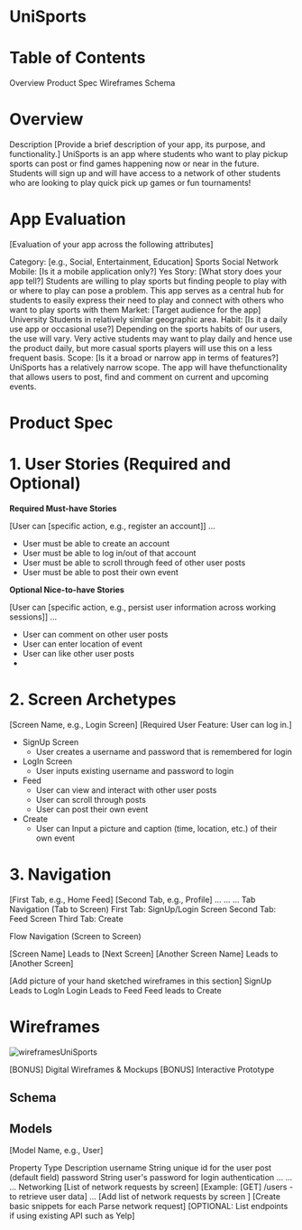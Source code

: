 # **UniSports**
# Table of Contents
Overview
Product Spec
Wireframes
Schema

# Overview
Description
[Provide a brief description of your app, its purpose, and functionality.]
UniSports is an app where students who want to play pickup sports can post or find games happening now or near in the future. Students will sign up and will have access to a network of other students who are looking to play quick pick up games or fun tournaments!

# App Evaluation
[Evaluation of your app across the following attributes]

Category: [e.g., Social, Entertainment, Education] 
Sports Social Network
Mobile: [Is it a mobile application only?]
Yes
Story: [What story does your app tell?]
Students are willing to play sports but finding people to play with or where to play can pose a problem. This app serves as a central hub for students to easily express their need to play and connect with others who want to play sports with them
Market: [Target audience for the app] 
University Students in relatively similar geographic area.
Habit: [Is it a daily use app or occasional use?]
Depending on the sports habits of our users, the use will vary. Very active students may want to play daily and hence use the product daily, but more casual sports players will use this on a less frequent basis.
Scope: [Is it a broad or narrow app in terms of features?]
UniSports has a relatively narrow scope. The app will have thefunctionality that allows users to post, find and comment on current and upcoming events.

# Product Spec
# 1. User Stories (Required and Optional)
**Required Must-have Stories**

[User can [specific action, e.g., register an account]]
...
- User must be able to create an account
- User must be able to log in/out of that account
- User must be able to scroll through feed of other user posts
- User must be able to post their own event

**Optional Nice-to-have Stories**

[User can [specific action, e.g., persist user information across working sessions]]
...
- User can comment on other user posts
- User can enter location of event
- User can like other user posts
- 
# 2. Screen Archetypes
[Screen Name, e.g., Login Screen]
[Required User Feature: User can log in.]
- SignUp Screen
    - User creates a username and password that is remembered for login
- LogIn Screen
    - User inputs existing username and password to login
- Feed
    - User can view and interact with other user posts
    - User can scroll through posts
    - User can post their own event
- Create
    - User can Input a picture and caption (time, location, etc.) of their own event
    
# 3. Navigation
[First Tab, e.g., Home Feed]
[Second Tab, e.g., Profile] ... ... ...
Tab Navigation (Tab to Screen)
First Tab: SignUp/Login Screen
Second Tab: Feed Screen
Third Tab: Create

Flow Navigation (Screen to Screen)

[Screen Name]
Leads to [Next Screen]
[Another Screen Name]
Leads to [Another Screen]

[Add picture of your hand sketched wireframes in this section]
SignUp Leads to LogIn
Login Leads to Feed
Feed leads to Create
# Wireframes

![wireframesUniSports](https://hackmd.io/_uploads/rJm97FTe0.jpg)

[BONUS] Digital Wireframes & Mockups
[BONUS] Interactive Prototype
## Schema
## Models
[Model Name, e.g., User]

Property	Type	Description
username	String	unique id for the user post (default field)
password	String	user's password for login authentication
...	...	...
Networking
[List of network requests by screen]
[Example: [GET] /users - to retrieve user data]
...
[Add list of network requests by screen ]
[Create basic snippets for each Parse network request]
[OPTIONAL: List endpoints if using existing API such as Yelp]
